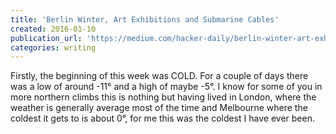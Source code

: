 ```yaml
---
title: 'Berlin Winter, Art Exhibitions and Submarine Cables'
created: 2016-01-10
publication_url: 'https://medium.com/hacker-daily/berlin-winter-art-exhibitions-and-submarine-cables-ff46933cf5af#.d7uzfox4s'
categories: writing 
---
```



Firstly, the beginning of this week was COLD. For a couple of days there was a low of around -11° and a high of maybe -5°. I know for some of you in more northern climbs this is nothing but having lived in London, where the weather is generally average most of the time and Melbourne where the coldest it gets to is about 0°, for me this was the coldest I have ever been.
